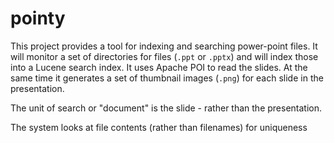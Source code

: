 # pointy
This project provides a tool for indexing and searching power-point files. 
It will monitor a set of directories for files (`.ppt` or `.pptx`) and will
index those into a Lucene search index. It uses Apache POI to read the slides.
At the same time it generates a set of thumbnail images (`.png`) for each slide
in the presentation. 

The unit of search or "document" is the slide - rather than the presentation.

The system looks at file contents (rather than filenames) for uniqueness 